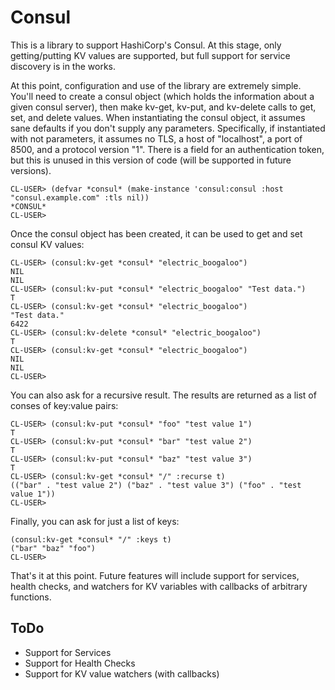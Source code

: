 # Consul

This is a library to support HashiCorp's Consul. At this stage, only
getting/putting KV values are supported, but full support for service
discovery is in the works.

At this point, configuration and use of the library are extremely
simple. You'll need to create a consul object (which holds the
information about a given consul server), then make kv-get, kv-put,
and kv-delete calls to get, set, and delete values. When instantiating
the consul object, it assumes sane defaults if you don't supply any
parameters. Specifically, if instantiated with not parameters, it
assumes no TLS, a host of "localhost", a port of 8500, and a protocol
version "1". There is a field for an authentication token, but this is
unused in this version of code (will be supported in future versions).

```
CL-USER> (defvar *consul* (make-instance 'consul:consul :host "consul.example.com" :tls nil))
*CONSUL*
CL-USER>
```

Once the consul object has been created, it can be used to get and set
consul KV values:

```
CL-USER> (consul:kv-get *consul* "electric_boogaloo")
NIL
NIL
CL-USER> (consul:kv-put *consul* "electric_boogaloo" "Test data.")
T
CL-USER> (consul:kv-get *consul* "electric_boogaloo")
"Test data."
6422
CL-USER> (consul:kv-delete *consul* "electric_boogaloo")
T
CL-USER> (consul:kv-get *consul* "electric_boogaloo")
NIL
NIL
CL-USER> 
```

You can also ask for a recursive result. The results are returned as a
list of conses of key:value pairs:

```
CL-USER> (consul:kv-put *consul* "foo" "test value 1")
T
CL-USER> (consul:kv-put *consul* "bar" "test value 2")
T
CL-USER> (consul:kv-put *consul* "baz" "test value 3")
T
CL-USER> (consul:kv-get *consul* "/" :recurse t)
(("bar" . "test value 2") ("baz" . "test value 3") ("foo" . "test value 1"))
CL-USER> 
```

Finally, you can ask for just a list of keys:

```
(consul:kv-get *consul* "/" :keys t)
("bar" "baz" "foo")
CL-USER> 
```

That's it at this point. Future features will include support for
services, health checks, and watchers for KV variables with callbacks
of arbitrary functions.

## ToDo

* Support for Services
* Support for Health Checks
* Support for KV value watchers (with callbacks)
